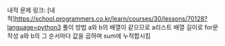 내적
문제 링크: [내적]https://school.programmers.co.kr/learn/courses/30/lessons/70128?language=python3
풀이 방법
a와 b의 배열이 같으므로 a리스트 배열 길이로 for문 작성
a와 b의 그 순서마다 값을 곱하며 sum에 누적합시킴
